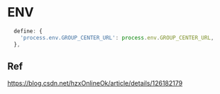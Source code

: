 # ENV

```ts
  define: {
    'process.env.GROUP_CENTER_URL': process.env.GROUP_CENTER_URL,
  },
```

## Ref

https://blog.csdn.net/hzxOnlineOk/article/details/126182179

